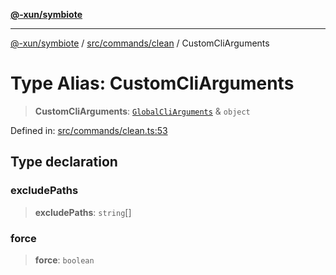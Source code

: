 [**@-xun/symbiote**](../../../../README.md)

***

[@-xun/symbiote](../../../../README.md) / [src/commands/clean](../README.md) / CustomCliArguments

# Type Alias: CustomCliArguments

> **CustomCliArguments**: [`GlobalCliArguments`](../../../configure/type-aliases/GlobalCliArguments.md) & `object`

Defined in: [src/commands/clean.ts:53](https://github.com/Xunnamius/symbiote/blob/5ae97ccbe27456f6fdcc9cdb8c1bf89ff370984a/src/commands/clean.ts#L53)

## Type declaration

### excludePaths

> **excludePaths**: `string`[]

### force

> **force**: `boolean`
